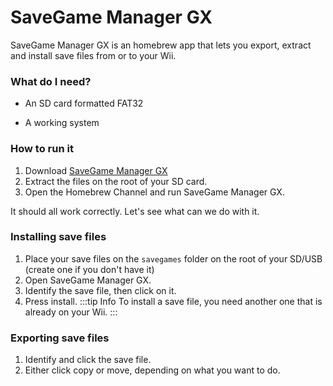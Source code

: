 # SaveGame Manager GX

SaveGame Manager GX is an homebrew app that lets you export, extract and install save files from or to your Wii.

### What do I need?
 
 - An SD card formatted FAT32

 - A working system

### How to run it

1. Download [SaveGame Manager GX](https://static.wiidatabase.de/SaveGame-Manager-GX-Beta.zip)
2. Extract the files on the root of your SD card.
3. Open the Homebrew Channel and run SaveGame Manager GX.

It should all work correctly. Let's see what can we do with it.

### Installing save files

1. Place your save files on the `savegames` folder on the root of your SD/USB (create one if you don't have it)
2. Open SaveGame Manager GX.
3. Identify the save file, then click on it.
4. Press install.
:::tip Info
To install a save file, you need another one that is already on your Wii.
:::
### Exporting save files

1. Identify and click the save file.
2. Either click copy or move, depending on what you want to do.
